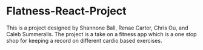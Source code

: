 # Flatness-React-Project

This is a project designed by Shannone Ball, Renae Carter, Chris Ou, and Caleb Summeralls.  The project is a take on a fitness app which is a one stop shop for keeping a record on different cardio based exercises.


